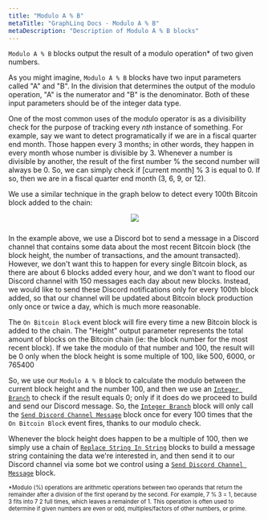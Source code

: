 ```yaml
---
title: "Modulo A % B"
metaTitle: "GraphLinq Docs - Modulo A % B"
metaDescription: "Description of Modulo A % B blocks"
---
```

`Modulo A % B` blocks output the result of a modulo operation* of two given numbers. 

As you might imagine, `Modulo A % B` blocks have two input parameters called "A" and "B". In the division that determines the output of the modulo operation, "A" is the numerator and "B" is the denominator. Both of these input parameters should be of the integer data type.

One of the most common uses of the modulo operator is as a divisibility check for the purpose of tracking every *nth* instance of something. For example, say we want to detect programatically if we are in a fiscal quarter end month. Those happen every 3 months; in other words, they happen in every month whose number is divisible by 3. Whenever a number is divisible by another, the result of the first number % the second number will always be 0. So, we can simply check if  [current month] % 3 is equal to 0. If so, then we are in a fiscal quarter end month (3, 6, 9, or 12).

We use a similar technique in the graph below to detect every 100th Bitcoin block added to the chain:

<center>
<img src="https://i.imgur.com/kEAG6jp.png"
     style="margin-bottom:10px;" />
</center>

In the example above, we use a Discord bot to send a message in a Discord channel that contains some data about the most recent Bitcoin block (the block height, the number of transactions, and the amount transacted). However, we don't want this to happen for every single Bitcoin block, as there are about 6 blocks added every hour, and we don't want to flood our Discord channel with 150 messages each day about new blocks. Instead, we would like to send these Discord notifications only for every 100th block added, so that our channel will be updated about Bitcoin block production only once or twice a day, which is much more reasonable.

The `On Bitcoin Block` event block will fire every time a new Bitcoin block is added to the chain. The "Height" output parameter represents the total amount of blocks on the Bitcoin chain (ie: the block number for the most recent block). If we take the modulo of that number and 100, the result will be 0 only when the block height is some multiple of 100, like 500, 6000, or 765400 

So, we use our `Modulo A % B` block to calculate the modulo between the current block height and the number 100, and then we use an <a href="/blockTypes/14-baseCondition/3-integerBranch"> `Integer Branch`</a> to check if the result equals 0; only if it does do we proceed to build and send our Discord message. So, the <a href="/blockTypes/14-baseCondition/3-integerBranch"> `Integer Branch`</a> block will only call the <a href="/blockTypes/39-discord/12-sendDiscordChannelMessage"> `Send Discord Channel Message`</a> block once for every 100 times that the `On Bitcoin Block` event fires, thanks to our modulo check.

Whenever the block height does happen to be a multiple of 100, then we simply use a chain of <a href="/blockTypes/6-string/3-replaceStringInString"> `Replace String In String`</a> blocks to build a message string containing the data we're interested in, and then send it to our Discord channel via some bot we control using a <a href="/blockTypes/39-discord/12-sendDiscordChannelMessage"> `Send Discord Channel Message`</a> block. 

<span style="font-size:.8em;">*Modulo (%) operations are arithmetic operations between two operands that return the remainder after a division of the first operand by the second. For example, 7 % 3 = 1, because 3 fits into 7 2 full times, which leaves a remainder of 1. This operation is often used to determine if given numbers are even or odd, multiples/factors of other numbers, or prime.</span>
